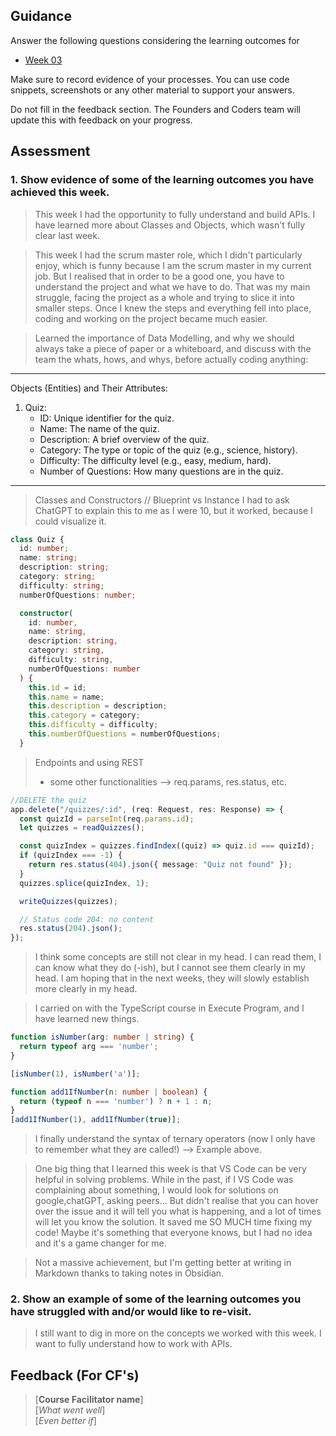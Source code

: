 ## Guidance
Answer the following questions considering the learning outcomes for
- [Week 03](https://learn.foundersandcoders.com/course/syllabus/developer/week03-project03-server/learning-outcomes/)

Make sure to record evidence of your processes. You can use code snippets, screenshots or any other material to support your answers.

Do not fill in the feedback section. The Founders and Coders team will update this with feedback on your progress.

## Assessment
 ### 1. Show evidence of some of the learning outcomes you have achieved this week.
> This week I had the opportunity to fully understand and build APIs.
> I have learned more about Classes and Objects, which wasn't fully clear last week.

> This week I had the scrum master role, which I didn't particularly enjoy, which is funny because I am the scrum master in my current job. 
> But I realised that in order to be a good one, you have to understand the project and what we have to do.
> That was my main struggle, facing the project as a whole and trying to slice it into smaller steps.
> Once I knew the steps and everything fell into place, coding and working on the project became much easier.

> Learned the importance of Data Modelling, and why we should always take a piece of paper or a whiteboard, and discuss with the team the whats, hows, and whys, before actually coding anything:

---

Objects (Entities) and Their Attributes:

1. Quiz:
   - ID: Unique identifier for the quiz.
   - Name: The name of the quiz.
   - Description: A brief overview of the quiz.
   - Category: The type or topic of the quiz (e.g., science, history).
   - Difficulty: The difficulty level (e.g., easy, medium, hard).
   - Number of Questions: How many questions are in the quiz.

---

> Classes and Constructors // Blueprint vs Instance
> I had to ask ChatGPT to explain this to me as I were 10, but it worked, because I could visualize it.
```ts
class Quiz {
  id: number;
  name: string;
  description: string;
  category: string;
  difficulty: string;
  numberOfQuestions: number;

  constructor(
    id: number,
    name: string,
    description: string,
    category: string,
    difficulty: string,
    numberOfQuestions: number
  ) {
    this.id = id;
    this.name = name;
    this.description = description;
    this.category = category;
    this.difficulty = difficulty;
    this.numberOfQuestions = numberOfQuestions;
  }
```
> Endpoints and using REST
> + some other functionalities --> req.params, res.status, etc.
```ts
//DELETE the quiz
app.delete("/quizzes/:id", (req: Request, res: Response) => {
  const quizId = parseInt(req.params.id);
  let quizzes = readQuizzes();

  const quizIndex = quizzes.findIndex((quiz) => quiz.id === quizId);
  if (quizIndex === -1) {
    return res.status(404).json({ message: "Quiz not found" });
  }
  quizzes.splice(quizIndex, 1);

  writeQuizzes(quizzes);

  // Status code 204: no content
  res.status(204).json();
});
```
> I think some concepts are still not clear in my head. I can read them, I can know what they do (-ish), but I cannot see them clearly in my head.
> I am hoping that in the next weeks, they will slowly establish more clearly in my head.

> I carried on with the TypeScript course in Execute Program, and I have learned new things.
```ts
function isNumber(arg: number | string) {
  return typeof arg === 'number';
}

[isNumber(1), isNumber('a')];
```
```ts
function add1IfNumber(n: number | boolean) {
  return (typeof n === 'number') ? n + 1 : n;
}
[add1IfNumber(1), add1IfNumber(true)];
```
> I finally understand the syntax of ternary operators (now I only have to remember what they are called!) --> Example above.

> One big thing that I learned this week is that VS Code can be very helpful in solving problems. While in the past, if I VS Code was complaining about something, I would look for solutions on google,chatGPT, asking peers...  But didn't realise that you can hover over the issue and it will tell you what is happening, and a lot of times will let you know the solution. It saved me SO MUCH time fixing my code! Maybe it's something that everyone knows, but I had no idea and it's a game changer for me.

> Not a massive achievement, but I'm getting better at writing in Markdown thanks to taking notes in Obsidian.

 ### 2. Show an example of some of the learning outcomes you have struggled with and/or would like to re-visit.
> I still want to dig in more on the concepts we worked with this week. I want to fully understand how to work with APIs.

## Feedback (For CF's)
> [**Course Facilitator name**]  
> [*What went well*]  
> [*Even better if*]
